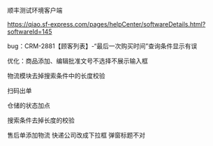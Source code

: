 顺丰测试环境客户端

https://qiao.sf-express.com/pages/helpCenter/softwareDetails.html?softwareId=145





bug：CRM-2881【顾客列表】-“最后一次购买时间”查询条件显示有误

优化：商品添加、编辑批准文号不选择不展示输入框

物流模块去掉搜索条件中的长度校验

 





扫码出单

仓储的状态加点

搜索条件去掉长度的校验

售后单添加物流   快递公司改成下拉框   弹窗标题不对



